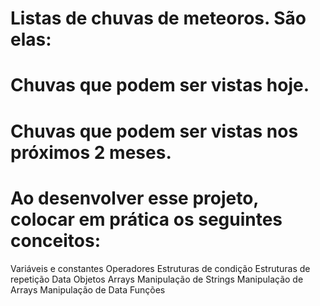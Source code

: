 # Listas de chuvas de meteoros. São elas:
# Chuvas que podem ser vistas hoje.
# Chuvas que podem ser vistas nos próximos 2 meses.

# Ao desenvolver esse projeto, colocar em prática os seguintes conceitos:
Variáveis e constantes
Operadores
Estruturas de condição
Estruturas de repetição
Data
Objetos
Arrays
Manipulação de Strings
Manipulação de Arrays
Manipulação de Data
Funções
